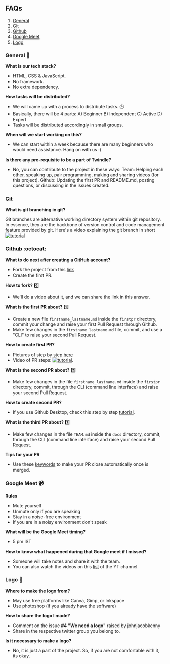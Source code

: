 FAQs
------------------------------------

1. [General](#general-)
2. [Git](#Git-)
3. [Github](#github-octocat)
4. [Google Meet](#google-meet-)
5. [Logo](#logo-)

### General 👥

**What is our tech stack?**
- HTML, CSS & JavaScript.
- No framework.
- No extra dependency.

**How tasks will be distributed?**
- We will came up with a process to distribute tasks. 🕑
- Basically, there will be 4 parts: 
A) Beginner
B) Independent
C) Active
D) Expert
- Tasks will be distributed accordingly in small groups.

**When will we start working on this?**
- We can start within a week because there are many beginners who would need assistance. Hang on with us :)

**Is there any pre-requisite to be a part of Twindle?**
- No, you can contribute to the project in these ways:
   Team: Helping each other, speaking up, pair programming, making and sharing videos (for this project).
   Github: Updating the first PR and README.md, posting questions, or discussing in the issues created.


### Git
**What is git branching in git?**

Git branches are alternative working directory system within git repository.
In essence, they are the backbone of version control and code management feature provided by git.
Here's a video explaining the git branch in short [![tutorial](https://img.youtube.com/vi/PipalhI9yWY/0.jpg)](https://youtu.be/PipalhI9yWY)

### Github :octocat:

**What to do next after creating a GitHub account?**
- Fork the project from this [link](https://github.com/twindle-co/twindle)
- Create the first PR.

**How to fork?** 0️⃣
- We'll do a video about it, and we can share the link in this answer.

**What is the first PR about?** 1️⃣
- Create a new file `firstname_lastname.md` inside the `firstpr` directory, commit your change and raise your first Pull Request through Github.
- Make few changes in the `firstname_lastname.md` file, commit, and use a "CLI" to raise your second Pull Request.

**How to create first PR?** 
- Pictures of step by step [here](https://github.com/twindle-co/twindle/issues/57)
- Video of PR steps: [![tutorial](https://img.youtube.com/vi/bzaBiQQl6fU/0.jpg)](https://youtu.be/bzaBiQQl6fU).

**What is the second PR about?** 2️⃣
- Make few changes in the file `firstname_lastname.md` inside the `firstpr` directory, commit, through the CLI (command line interface) and raise your second Pull Request. 

**How to create second PR?**
- If you use Github Desktop, check this step by step [tutorial](https://github.com/twindle-co/twindle/issues/177).


**What is the third PR about?** 3️⃣
- Make few changes in the file `TEAM.md` inside the `docs` directory, commit, through the CLI (command line interface) and raise your second Pull Request. 


**Tips for your PR**
- Use these [keywords](https://github.com/twindle-co/twindle/issues/167) to make your PR close automatically once is merged.


### Google Meet 📹

**Rules**
- Mute yourself
- Unmute only if you are speaking
- Stay in a noise-free environment
- If you are in a noisy environment don't speak

**What will be the Google Meet timing?**
- 5 pm IST

**How to know what happened during that Google meet if I missed?**
- Someone will take notes and share it with the team.
- You can also watch the videos on this [list](https://youtu.be/i90UeTiEKQk) of the YT channel.


### Logo 🎨

**Where to make the logo from?**
- May use free platforms like Canva, Gimp, or Inkspace
- Use photoshop (if you already have the software)

**How to share the logo I made?**
- Comment on the issue **#4 "We need a logo"** raised by johnjacobkenny
- Share in the respective twitter group you belong to.

**Is it necessary to make a logo?**
- No, it is just a part of the project. So, if you are not comfortable with it, its okay.



